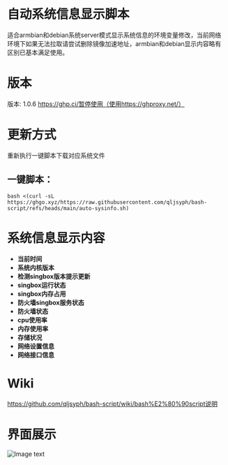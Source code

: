 # 自动系统信息显示脚本
适合armbian和debian系统server模式显示系统信息的环境变量修改，当前网络环境下如果无法拉取请尝试删除镜像加速地址，armbian和debian显示内容略有区别已基本满足使用。
# 版本
版本: 1.0.6  https://ghp.ci/暂停使用（使用https://ghproxy.net/）
# 更新方式
重新执行一键脚本下载对应系统文件
## 一键脚本：
```
bash <(curl -sL https://ghgo.xyz/https://raw.githubusercontent.com/qljsyph/bash-script/refs/heads/main/auto-sysinfo.sh)
```
# 系统信息显示内容
- **当前时间**
- **系统内核版本**
- **检测singbox版本提示更新**
- **singbox运行状态**
- **singbox内存占用**
- **防火墙singbox服务状态**
- **防火墙状态**
- **cpu使用率**
- **内存使用率**
- **存储状况**
- **网络设置信息**
- **网络接口信息**
# Wiki
https://github.com/qljsyph/bash-script/wiki/bash%E2%80%90script说明
# 界面展示
![Image text](https://raw.githubusercontent.com/qljsyph/bash-script/refs/heads/main/picture/20241229-111712.png)